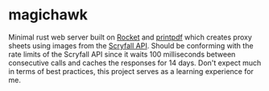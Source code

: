 magichawk
=======
Minimal rust web server built on [Rocket](https://rocket.rs/) and [printpdf](https://github.com/fschutt/printpdf) which creates proxy sheets using images from the [Scryfall API](https://scryfall.com/docs/api). Should be conforming with the rate limits of the Scryfall API since it waits 100 milliseconds between consecutive calls and caches the responses for 14 days. Don't expect much in terms of best practices, this project serves as a learning experience for me.
